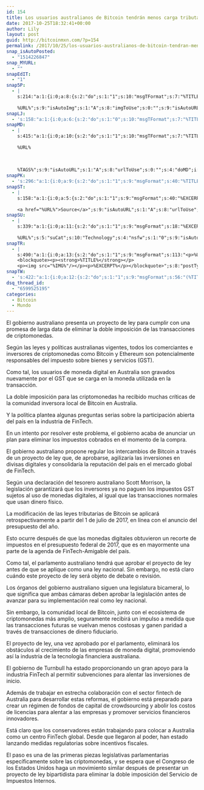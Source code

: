 ```yaml
---
id: 154
title: Los usuarios australianos de Bitcoin tendrán menos carga tributaria
date: 2017-10-25T18:32:41+00:00
author: Lily
layout: post
guid: http://bitcoinmxn.com/?p=154
permalink: /2017/10/25/los-usuarios-australianos-de-bitcoin-tendran-menos-carga-tributaria/
snap_isAutoPosted:
  - "1514226847"
snap_MYURL:
  - ""
snapEdIT:
  - "1"
snap5P:
  - |
    s:214:"a:1:{i:0;a:8:{s:2:"do";s:1:"1";s:10:"msgTFormat";s:7:"%TITLE%";s:9:"msgFormat";s:18:"%EXCERPT%
    
    %URL%";s:9:"isAutoImg";s:1:"A";s:8:"imgToUse";s:0:"";s:9:"isAutoURL";s:1:"A";s:8:"urlToUse";s:0:"";s:4:"do5P";i:0;}}";
snapLJ:
  - 's:158:"a:1:{i:0;a:6:{s:2:"do";s:1:"0";s:10:"msgTFormat";s:7:"%TITLE%";s:9:"msgFormat";s:9:"%EXCERPT%";s:9:"isAutoURL";s:1:"A";s:8:"urlToUse";s:0:"";s:4:"doLJ";i:0;}}";'
snapMD:
  - |
    s:415:"a:1:{i:0;a:10:{s:2:"do";s:1:"1";s:10:"msgTFormat";s:7:"%TITLE%";s:9:"msgFormat";s:32:"%EXCERPT%
    
    %URL%
    
    
    
    %TAGS%";s:9:"isAutoURL";s:1:"A";s:8:"urlToUse";s:0:"";s:4:"doMD";i:0;s:8:"isPosted";s:1:"1";s:4:"pgID";s:12:"6d86f0f5d5fa";s:7:"postURL";s:116:"https://medium.com/@BitcoinMXN/los-usuarios-australianos-de-bitcoin-tendr%C3%A1n-menos-carga-tributaria-6d86f0f5d5fa";s:5:"pDate";s:19:"2017-12-25 18:33:46";}}";
snapPK:
  - 's:296:"a:1:{i:0;a:9:{s:2:"do";s:1:"1";s:9:"msgFormat";s:40:"%TITLE% - %URL% #bitcoin #mexico #crypto";s:9:"isAutoURL";s:1:"A";s:8:"urlToUse";s:0:"";s:4:"doPK";i:0;s:8:"isPosted";s:1:"1";s:4:"pgID";i:1364587453;s:7:"postURL";s:30:"https://www.plurk.com/p/mkfuf1";s:5:"pDate";s:19:"2017-12-25 18:33:50";}}";'
snapST:
  - |
    s:158:"a:1:{i:0;a:5:{s:2:"do";s:1:"1";s:9:"msgFormat";s:40:"%EXCERPT%
    
    <a href="%URL%">Source</a>";s:9:"isAutoURL";s:1:"A";s:8:"urlToUse";s:0:"";s:4:"doST";i:0;}}";
snapSU:
  - |
    s:339:"a:1:{i:0;a:11:{s:2:"do";s:1:"1";s:9:"msgFormat";s:18:"%EXCERPT%
    
    %URL%";s:5:"suCat";s:10:"Technology";s:4:"nsfw";s:1:"0";s:9:"isAutoURL";s:1:"A";s:8:"urlToUse";s:0:"";s:4:"doSU";i:0;s:8:"isPosted";s:1:"1";s:4:"pgID";s:6:"24t1Ss";s:7:"postURL";s:45:"http://www.stumbleupon.com/su/24t1Ss/comments";s:5:"pDate";s:19:"2017-12-25 18:34:04";}}";
snapTR:
  - |
    s:490:"a:1:{i:0;a:13:{s:2:"do";s:1:"1";s:9:"msgFormat";s:113:"<p>%URL%</p>
    <blockquote><p><strong>%TITLE%</strong></p>
    <p><img src="%IMG%"/></p><p>%EXCERPT%</p></blockquote>";s:8:"postType";s:1:"T";s:10:"msgTFormat";s:7:"%TITLE%";s:9:"isAutoImg";s:1:"A";s:8:"imgToUse";s:0:"";s:9:"isAutoURL";s:1:"A";s:8:"urlToUse";s:0:"";s:4:"doTR";i:0;s:8:"isPosted";s:1:"1";s:4:"pgID";i:168932353453;s:7:"postURL";s:46:"http://bitcoinmxn.tumblr.com/post/168932353453";s:5:"pDate";s:19:"2017-12-25 18:34:07";}}";
snapTW:
  - 's:422:"a:1:{i:0;a:12:{s:2:"do";s:1:"1";s:9:"msgFormat";s:56:"(%TITLE%) - %URL% #bitcoinmxn #espanolbitcoin #bitcoinla";s:8:"attchImg";s:1:"1";s:9:"isAutoImg";s:1:"A";s:8:"imgToUse";s:0:"";s:9:"isAutoURL";s:1:"A";s:8:"urlToUse";s:0:"";s:4:"doTW";i:0;s:8:"isPosted";s:1:"1";s:4:"pgID";s:18:"945362038288736259";s:7:"postURL";s:57:"https://twitter.com/mxn_bitcoin/status/945362038288736259";s:5:"pDate";s:19:"2017-12-25 18:34:08";}}";'
dsq_thread_id:
  - "6599525195"
categories:
  - Bitcoin
  - Mundo
---
```

El gobierno australiano presenta un proyecto de ley para cumplir con una promesa de larga data de eliminar la doble imposición de las transacciones de criptomonedas.

Según las leyes y políticas australianas vigentes, todos los comerciantes e inversores de criptomonedas como Bitcoin y Ethereum son potencialmente responsables del impuesto sobre bienes y servicios (GST).

Como tal, los usuarios de moneda digital en Australia son gravados nuevamente por el GST que se carga en la moneda utilizada en la transacción.

La doble imposición para las criptomonedas ha recibido muchas críticas de la comunidad inversora local de Bitcoin en Australia.

Y la política plantea algunas preguntas serias sobre la participación abierta del país en la industria de FinTech.

En un intento por resolver este problema, el gobierno acaba de anunciar un plan para eliminar los impuestos cobrados en el momento de la compra.

El gobierno australiano propone regular los intercambios de Bitcoin a través de un proyecto de ley que, de aprobarse, agilizaría las inversiones en divisas digitales y consolidaría la reputación del país en el mercado global de FinTech.

Según una declaración del tesorero australiano Scott Morrison, la legislación garantizará que los inversores ya no paguen los impuestos GST sujetos al uso de monedas digitales, al igual que las transacciones normales que usan dinero físico.

La modificación de las leyes tributarias de Bitcoin se aplicará retrospectivamente a partir del 1 de julio de 2017, en línea con el anuncio del presupuesto del año.

Esto ocurre después de que las monedas digitales obtuvieron un recorte de impuestos en el presupuesto federal de 2017, que es en mayormente una parte de la agenda de FinTech-Amigable del país.

Como tal, el parlamento australiano tendrá que aprobar el proyecto de ley antes de que se aplique como una ley nacional. Sin embargo, no está claro cuándo este proyecto de ley será objeto de debate o revisión.

Los órganos del gobierno australiano siguen una legislatura bicameral, lo que significa que ambas cámaras deben aprobar la legislación antes de avanzar para su implementación real como ley nacional.

Sin embargo, la comunidad local de Bitcoin, junto con el ecosistema de criptomonedas más amplio, seguramente recibirá un impulso a medida que las transacciones futuras se vuelvan menos costosas y ganen paridad a través de transacciones de dinero fiduciario.

El proyecto de ley, una vez aprobado por el parlamento, eliminará los obstáculos al crecimiento de las empresas de moneda digital, promoviendo así la industria de la tecnología financiera australiana.

El gobierno de Turnbull ha estado proporcionando un gran apoyo para la industria FinTech al permitir subvenciones para alentar las inversiones de inicio.

<a name="OLE_LINK5"></a><a name="OLE_LINK6"></a> Además de trabajar en estrecha colaboración con el sector fintech de Australia para desarrollar estas reformas, el gobierno está preparado para crear un régimen de fondos de capital de crowdsourcing y abolir los costos de licencias para alentar a las empresas y promover servicios financieros innovadores.

Está claro que los conservadores están trabajando para colocar a Australia como un centro FinTech global. Desde que llegaron al poder, han estado lanzando medidas regulatorias sobre incentivos fiscales.

El paso es una de las primeras piezas legislativas parlamentarias específicamente sobre las criptomonedas, y se espera que el Congreso de los Estados Unidos haga un movimiento similar después de presentar un proyecto de ley bipartidista para eliminar la doble imposición del Servicio de Impuestos Internos.